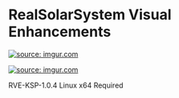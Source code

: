 # RealSolarSystem Visual Enhancements 

<a href="http://imgur.com/omXb5Xg"><img src="http://i.imgur.com/omXb5Xg.png" title="source: imgur.com" /></a>

<a href="http://imgur.com/pDS9mSi"><img src="http://i.imgur.com/pDS9mSi.png" title="source: imgur.com" /></a>

RVE-KSP-1.0.4 Linux x64 Required
